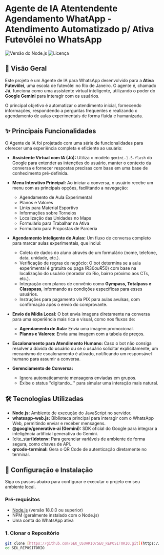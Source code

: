 # Agente de IA Atentendente Agendamento WhatApp - Atendimento Automatizado p/ Ativa Futevôlei no WhatsApp

![Versão do Node.js](https://img.shields.io/badge/node-v18.0.0%2B-brightgreen)
![Licença](https://img.shields.io/badge/license-MIT-blue)

## 📖 Visão Geral

Este projeto é um Agente de IA para WhatsApp desenvolvido para a **Ativa Futevôlei**, uma escola de futevôlei no Rio de Janeiro. O agente é, chamado **Jú**, funciona como uma assistente virtual inteligente, utilizando o poder do **Google Gemini** para interagir com os usuários.

O principal objetivo é automatizar o atendimento inicial, fornecendo informações, respondendo a perguntas frequentes e realizando o agendamento de aulas experimentais de forma fluida e humanizada.

## ✨ Principais Funcionalidades

O Agente de IA foi projetado com uma série de funcionalidades para oferecer uma experiência completa e eficiente ao usuário:

* **Assistente Virtual com IA (Jú):** Utiliza o modelo `gemini-1.5-flash` do Google para entender as intenções do usuário, manter o contexto da conversa e fornecer respostas precisas com base em uma base de conhecimento pré-definida.

* **Menu Interativo Principal:** Ao iniciar a conversa, o usuário recebe um menu com as principais opções, facilitando a navegação:
    * Agendamento de Aula Experimental
    * Planos e Valores
    * Links para Material Esportivo
    * Informações sobre Torneios
    * Localização das Unidades no Maps
    * Formulário para Trabalhar na Ativa
    * Formulário para Propostas de Parceria

* **Agendamento Inteligente de Aulas:** Um fluxo de conversa completo para marcar aulas experimentais, que inclui:
    * Coleta de dados do aluno através de um formulário (nome, telefone, data, unidade, etc.).
    * Verificação de regras de negócio: O bot determina se a aula experimental é gratuita ou paga (R$30 ou R$50) com base na localização do usuário (morador do Rio, bairro próximo aos CTs, etc.).
    * Integração com planos de convênio como **Gympass, Totalpass e Classpass**, informando as condições específicas para esses usuários.
    * Instruções para pagamento via PIX para aulas avulsas, com confirmação após o envio do comprovante.

* **Envio de Mídia Local:** O bot envia imagens diretamente na conversa para uma experiência mais rica e visual, como nos fluxos de:
    * **Agendamento de Aula:** Envia uma imagem promocional.
    * **Planos e Valores:** Envia uma imagem com a tabela de preços.

* **Escalonamento para Atendimento Humano:** Caso o bot não consiga resolver a dúvida do usuário ou se o usuário solicitar explicitamente, um mecanismo de escalonamento é ativado, notificando um responsável humano para assumir a conversa.

* **Gerenciamento de Conversa:**
    * Ignora automaticamente mensagens enviadas em grupos.
    * Exibe o status "digitando..." para simular uma interação mais natural.

## 🛠️ Tecnologias Utilizadas

* **Node.js:** Ambiente de execução do JavaScript no servidor.
* **whatsapp-web.js:** Biblioteca principal para interagir com o WhatsApp Web, permitindo enviar e receber mensagens.
* **@google/generative-ai (Gemini):** SDK oficial do Google para integrar a inteligência artificial generativa do Gemini.
* [cite_start]**dotenv:** Para gerenciar variáveis de ambiente de forma segura, como chaves de API. 
* **qrcode-terminal:** Gera o QR Code de autenticação diretamente no terminal.

## 🚀 Configuração e Instalação

Siga os passos abaixo para configurar e executar o projeto em seu ambiente local.

### Pré-requisitos

* [Node.js](https://nodejs.org/) (versão 18.0.0 ou superior)
* NPM (geralmente instalado com o Node.js)
* Uma conta do WhatsApp ativa

### 1. Clonar o Repositório

```bash
git clone [https://github.com/SEU_USUARIO/SEU_REPOSITORIO.git](https://github.com/SEU_USUARIO/SEU_REPOSITORIO.git)
cd SEU_REPOSITORIO
